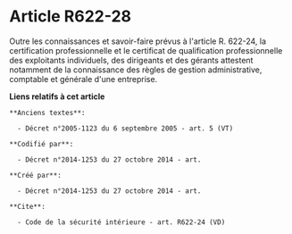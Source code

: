 # Article R622-28

Outre les connaissances et savoir-faire prévus à l'article R. 622-24, la certification professionnelle et le certificat de
qualification professionnelle des exploitants individuels, des dirigeants et des gérants attestent notamment de la
connaissance des règles de gestion administrative, comptable et générale d'une entreprise.

**Liens relatifs à cet article**

	**Anciens textes**:

	  - Décret n°2005-1123 du 6 septembre 2005 - art. 5 (VT)

	**Codifié par**:

	  - Décret n°2014-1253 du 27 octobre 2014 - art.

	**Créé par**:

	  - Décret n°2014-1253 du 27 octobre 2014 - art.

	**Cite**:

	  - Code de la sécurité intérieure - art. R622-24 (VD)
